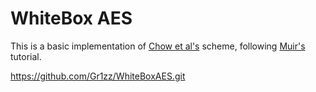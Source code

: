 # WhiteBox AES

This is a basic implementation of [Chow et al's][1] scheme, following [Muir's][2] tutorial.

[1]: https://www.cs.colorado.edu/~jrblack/class/csci7000/s03/project/oorschot-whitebox.pdf
[2]: https://eprint.iacr.org/2013/104.pdf

https://github.com/Gr1zz/WhiteBoxAES.git